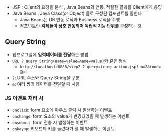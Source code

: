 - JSP : Client의 요청을 분석 , Java Beans와 연동, 적절한 결과를 Client에게 응답 
- Java Beans : Java Class(or Object) 들로 구성된 컴포넌트를 말한다
  - Java Beans는 DB 연동 로직과 Business 로직을 수행
  - 컴포넌트란 **객체들이 상호 연동되어 독립적 기능 단위를 구성**하는 것



## Query String

- 웹프로그램에 **입력데이터를 전달**하는 방법
- `URL ? Query String(name=value&name=value)`와 같은 형식
  - `http://localhost:8888/step2-2-querystring-action.jsp?no=2&food=갈비`
- `?`: URL 주소와 Query String을 구분
- `&`: 여러 쌍의 데이터를 전달할 때 사용

### JS 이벤트 처리 시

- `onclick`: form 요소에 마우스 클릭 시 발생하는 이벤트
- `onchange`: form 요소의 value가 변경되었을 때 발생하는 이벤트
- `onsubmit`: form 전송 시 발생하는 이벤트
- `onkeyup`: 키보드의 키를 눌렀다가 뗄 때 발생하는 이벤트

